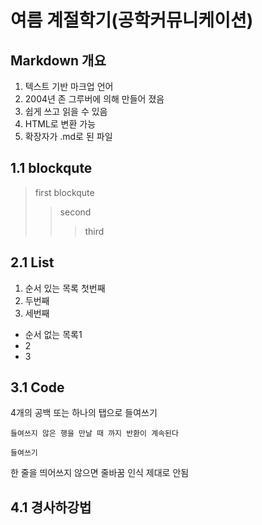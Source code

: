 여름 계절학기(공학커뮤니케이션)
======================

Markdown 개요
-----------------
1. 텍스트 기반 마크업 언어
2. 2004년 존 그루버에 의해 만들어 졌음
3. 쉽게 쓰고 읽을 수 있음
4. HTML로 변환 가능
5. 확장자가 .md로 된 파일

## 1.1 blockqute
> first blockqute
>	> second
>	>	> third

## 2.1 List
1. 순서 있는 목록 첫번째
2. 두번째
3. 세번째

* 순서 없는 목록1
 * 2
  * 3

## 3.1 Code
4개의 공백 또는 하나의 탭으로 들여쓰기

	들여쓰지 않은 행을 만날 때 까지 반환이 계속된다
	
	들여쓰기

한 줄을 띄어쓰지 않으면 줄바꿈 인식 제대로 안됨

 

## 4.1 경사하강법



